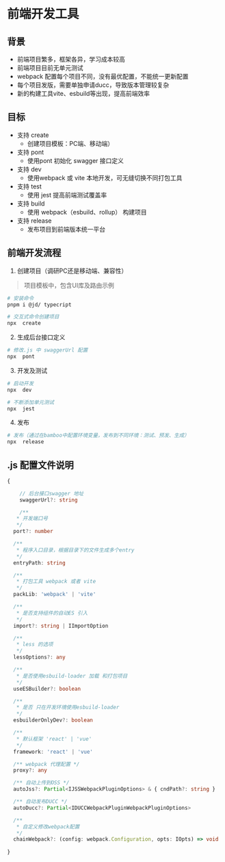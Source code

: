 #  前端开发工具

## 背景  
  
- 前端项目繁多，框架各异，学习成本较高
- 前端项目目前无单元测试
- webpack 配置每个项目不同，没有最优配置，不能统一更新配置
- 每个项目发版，需要单独申请ducc，导致版本管理较复杂
- 新的构建工具vite、esbuild等出现，提高前端效率  

## 目标

- 支持  create
  - 创建项目模板：PC端、移动端）
- 支持  pont
  - 使用pont 初始化 swagger 接口定义
- 支持  dev
  - 使用webpack 或 vite 本地开发，可无缝切换不同打包工具
- 支持  test
  - 使用 jest 提高前端测试覆盖率
- 支持  build
  - 使用 webpack（esbuild、rollup） 构建项目
- 支持  release
  - 发布项目到前端版本统一平台  

## 前端开发流程

1. 创建项目（调研PC还是移动端、兼容性）  

> 项目模板中，包含UI库及路由示例
  
```bash
# 安装命令
pnpm i @jd/ typecript

# 交互式命令创建项目
npx  create

```

2. 生成后台接口定义
```bash
# 修改.js 中 swaggerUrl 配置
npx  pont
```

3. 开发及测试

```bash
# 启动开发
npx  dev

# 不断添加单元测试
npx  jest
```

4. 发布

```bash
# 发布（通过在bamboo中配置环境变量，发布到不同环境：测试、预发、生成）
npx  release
```

## .js 配置文件说明

```typescript
{

    // 后台接口swagger 地址
    swaggerUrl?: string

    /**
   * 开发端口号
   */
  port?: number

  /**
   * 程序入口目录，根据目录下的文件生成多个entry
   */
  entryPath: string

  /**
   * 打包工具 webpack 或者 vite
   */
  packLib: 'webpack' | 'vite'

  /**
   * 是否支持组件的自动ES 引入
   */
  import?: string | IImportOption

  /**
   * less 的选项
   */
  lessOptions?: any

  /**
   * 是否使用esbuild-loader 加载 和打包项目
   */
  useESBuilder?: boolean

  /**
   * 是否 只在开发环境使用esbuild-loader
   */
  esbuilderOnlyDev?: boolean

  /**
   * 默认框架 'react' | 'vue'
   */
  framework: 'react' | 'vue'

  /** webpack 代理配置 */
  proxy?: any

  /** 自动上传到OSS */
  autoJss?: Partial<IJSSWebpackPluginOptions> & { cndPath?: string }

  /** 自动发布DUCC */
  autoDucc?: Partial<IDUCCWebpackPluginWebpackPluginOptions>

  /**
   * 自定义修改webpack配置
   */
  chainWebpack?: (config: webpack.Configuration, opts: IOpts) => void
    
}
```